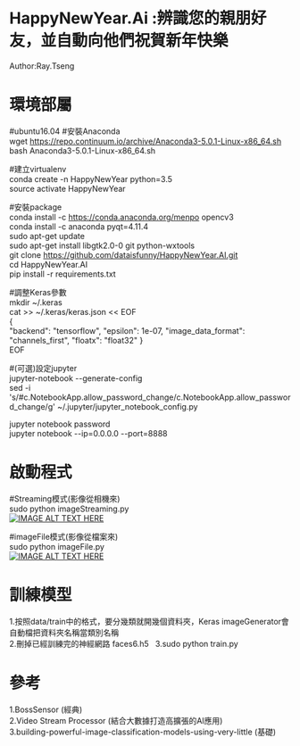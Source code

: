 # HappyNewYear.Ai :辨識您的親朋好友，並自動向他們祝賀新年快樂
Author:Ray.Tseng
# 環境部屬
#ubuntu16.04
#安裝Anaconda  
wget https://repo.continuum.io/archive/Anaconda3-5.0.1-Linux-x86_64.sh  
bash Anaconda3-5.0.1-Linux-x86_64.sh  

#建立virtualenv  
conda create -n HappyNewYear python=3.5  
source activate HappyNewYear  

#安裝package  
conda install -c https://conda.anaconda.org/menpo opencv3  
conda install -c anaconda pyqt=4.11.4  
sudo apt-get update  
sudo apt-get install libgtk2.0-0 git python-wxtools  
git clone https://github.com/dataisfunny/HappyNewYear.AI.git  
cd  HappyNewYear.AI  
pip install -r requirements.txt  

#調整Keras參數  
mkdir ~/.keras  
cat >> ~/.keras/keras.json << EOF  
{  
    "backend": "tensorflow",
    "epsilon": 1e-07,
    "image_data_format": "channels_first",
    "floatx": "float32"
}  
EOF
    
#(可選)設定jupyter   
jupyter-notebook --generate-config  
sed -i 's/#c.NotebookApp.allow_password_change/c.NotebookApp.allow_password_change/g' ~/.jupyter/jupyter_notebook_config.py  

jupyter notebook password  
jupyter notebook --ip=0.0.0.0 --port=8888  

# 啟動程式
#Streaming模式(影像從相機來)  
sudo python imageStreaming.py  
[![IMAGE ALT TEXT HERE](http://img.youtube.com/vi/A3Z6aCFrGIo/0.jpg)](http://www.youtube.com/watch?v=A3Z6aCFrGIo)

#imageFile模式(影像從檔案來)  
sudo python imageFile.py  
[![IMAGE ALT TEXT HERE](http://img.youtube.com/vi/iN_6Ya-e-IM/0.jpg)](http://www.youtube.com/watch?v=iN_6Ya-e-IM)

# 訓練模型
1.按照data/train中的格式，要分幾類就開幾個資料夾，Keras imageGenerator會自動檔把資料夾名稱當類別名稱  
2.刪掉已經訓練完的神經網路 faces6.h5  
3.sudo python train.py  

# 參考  
1.BossSensor (經典)  
2.Video Stream Processor (結合大數據打造高擴張的AI應用)  
3.building-powerful-image-classification-models-using-very-little (基礎)




